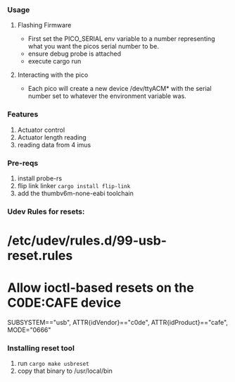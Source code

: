 ### Usage

1. Flashing Firmware
    * First set the PICO_SERIAL env variable to a number representing what you want the picos serial number to be.
    * ensure debug probe is attached
    * execute cargo run

2. Interacting with the pico
    * Each pico will create a new device /dev/ttyACM* with the serial number set to whatever the environment variable was.


### Features

1. Actuator control
2. Actuator length reading
3. reading data from 4 imus


### Pre-reqs

1. install probe-rs
2. flip link linker ```cargo install flip-link```
3. add the thumbv6m-none-eabi toolchain


### Udev Rules for resets:

# /etc/udev/rules.d/99-usb-reset.rules
# Allow ioctl-based resets on the C0DE:CAFE device
SUBSYSTEM=="usb", ATTR{idVendor}=="c0de", ATTR{idProduct}=="cafe", MODE="0666"


### Installing reset tool
1. run ```cargo make usbreset```
2. copy that binary to /usr/local/bin
